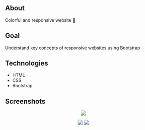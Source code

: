 ## About
Colorful and responsive website 🧁

## Goal
Understand key concepts of responsive websites using Bootstrap

## Technologies
- HTML
- CSS
- Bootstrap

## Screenshots
<p align="center">
  <img src="https://user-images.githubusercontent.com/77708400/129460411-ed97a734-4611-4639-9788-bb7caeca7342.png"></img>
<p/>

<p align="center">
  <img src="https://user-images.githubusercontent.com/77708400/129460469-71dc62d8-0f01-4f21-a0be-89bf16fca048.png"></img>
  <img src="https://user-images.githubusercontent.com/77708400/129460505-3e7d4cc5-3caa-4fa5-97ef-efa5bfbaa549.png"></img>
<p/>



